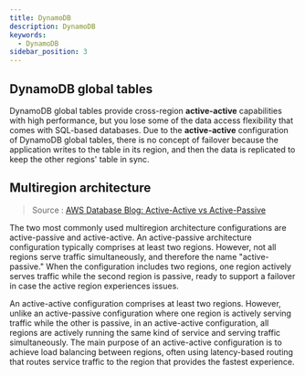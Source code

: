 ```yaml
---
title: DynamoDB
description: DynamoDB
keywords:
  - DynamoDB
sidebar_position: 3
---
```


## DynamoDB global tables

DynamoDB global tables provide cross-region **active-active** capabilities with high performance, but you lose some of the data access flexibility that comes with SQL-based databases. Due to the **active-active** configuration of DynamoDB global tables, there is no concept of failover because the application writes to the table in its region, and then the data is replicated to keep the other regions' table in sync. 

## Multiregion architecture

> Source : [AWS Database Blog: Active-Active vs Active-Passive](https://aws.amazon.com/blogs/database/how-to-use-amazon-dynamodb-global-tables-to-power-multiregion-architectures/)

The two most commonly used multiregion architecture configurations are active-passive and active-active. An active-passive architecture configuration typically comprises at least two regions. However, not all regions serve traffic simultaneously, and therefore the name "active-passive." When the configuration includes two regions, one region actively serves traffic while the second region is passive, ready to support a failover in case the active region experiences issues.

An active-active configuration comprises at least two regions. However, unlike an active-passive configuration where one region is actively serving traffic while the other is passive, in an active-active configuration, all regions are actively running the same kind of service and serving traffic simultaneously. The main purpose of an active-active configuration is to achieve load balancing between regions, often using latency-based routing that routes service traffic to the region that provides the fastest experience.